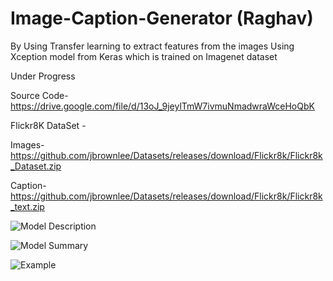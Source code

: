 # Image-Caption-Generator (Raghav)

By Using Transfer learning to extract features from the images Using Xception model from Keras which is trained on Imagenet dataset

Under Progress

Source Code- https://drive.google.com/file/d/13oJ_9jeylTmW7ivmuNmadwraWceHoQbK

Flickr8K DataSet - 

Images- https://github.com/jbrownlee/Datasets/releases/download/Flickr8k/Flickr8k_Dataset.zip

Caption- https://github.com/jbrownlee/Datasets/releases/download/Flickr8k/Flickr8k_text.zip




![Model Description](https://d2h0cx97tjks2p.cloudfront.net/blogs/wp-content/uploads/sites/2/2019/11/Model-of-Image-Caption-Generator-python-project.png)



![Model Summary](https://d2h0cx97tjks2p.cloudfront.net/blogs/wp-content/uploads/sites/2/2019/11/model-python-machine-learning-project.png)





![Example](https://d2h0cx97tjks2p.cloudfront.net/blogs/wp-content/uploads/sites/2/2019/11/image-caption-generator-girls-playing.png)
